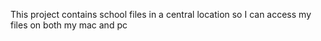This project contains school files in a central location so I can access my files on both my mac and pc
